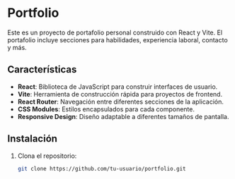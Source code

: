 # Portfolio

Este es un proyecto de portafolio personal construido con React y Vite. El portafolio incluye secciones para habilidades, experiencia laboral, contacto y más.

## Características

- **React**: Biblioteca de JavaScript para construir interfaces de usuario.
- **Vite**: Herramienta de construcción rápida para proyectos de frontend.
- **React Router**: Navegación entre diferentes secciones de la aplicación.
- **CSS Modules**: Estilos encapsulados para cada componente.
- **Responsive Design**: Diseño adaptable a diferentes tamaños de pantalla.

## Instalación

1. Clona el repositorio:
   ```sh
   git clone https://github.com/tu-usuario/portfolio.git